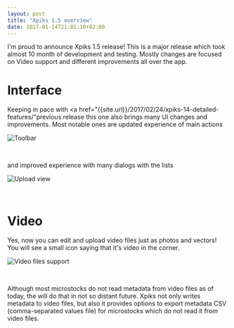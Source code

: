```yaml
---
layout: post
title: "Xpiks 1.5 overview"
date: 2017-01-14T21:01:10+02:00
---
```


I'm proud to announce Xpiks 1.5 release! This is a major release which took almost 10 month of development and testing. Mostly changes are focused on Video support and different improvements all over the app.

# Interface

Keeping in pace with <a href="{{site.url}}/2017/02/24/xpiks-14-detailed-features/"previous release</a> this one also brings many UI changes and improvements. Most notable ones are updated experience of main actions

<p>
  <img alt="Toolbar" src="{{site.url}}/images/tutorials/interface/mainview-toolbar.png" class="small-12 large-12" />
</p>

<br />

and improved experience with many dialogs with the lists

<p>
  <img alt="Upload view" src="{{site.url}}/images/tutorials/interface/upload.png" class="small-12 large-12" />
</p>

<br />

# Video

Yes, now you can edit and upload video files just as photos and vectors! You will see a small icon saying that it's video in the corner.

<p>
  <img alt="Video files support" src="{{site.url}}/images/posts/xpiks-15-overview/video-files.png" class="small-12 large-12" />
</p>

<br />

Although most microstocks do not read metadata from video files as of today, the will do that in not so distant future. Xpiks not only writes metadata to video files, but also it provides options to export metadata CSV (comma-separated values file) for microstocks which do not read it from video files.